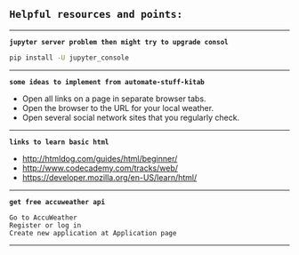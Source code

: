 
## `Helpful resources and points:`
---
**`jupyter server problem then might try to upgrade consol`**
```sh
pip install -U jupyter_console
```
---
**`some ideas to implement from automate-stuff-kitab`**
- Open all links on a page in separate browser tabs.
- Open the browser to the URL for your local weather.
- Open several social network sites that you regularly check.
---
**`links to learn basic html`**
- http://htmldog.com/guides/html/beginner/
- http://www.codecademy.com/tracks/web/
- https://developer.mozilla.org/en-US/learn/html/
---
**`get free accuweather api`**

    Go to AccuWeather
    Register or log in
    Create new application at Application page

---
